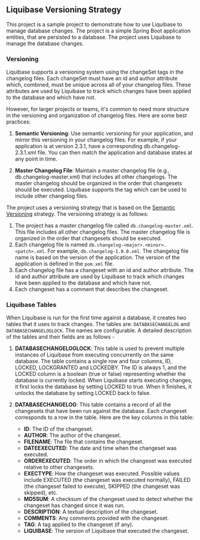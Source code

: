 ## Liquibase Versioning Strategy

This project is a sample project to demonstrate how to use Liquibase to manage database changes. The project is a simple Spring Boot application entities, that are persisted to a database. The project uses Liquibase to manage the database changes.

### Versioning

Liquibase supports a versioning system using the changeSet tags in the changelog files. Each changeSet must have an id and author attribute which, combined, must be unique across all of your changelog files. These attributes are used by Liquibase to track which changes have been applied to the database and which have not.

However, for larger projects or teams, it's common to need more structure in the versioning and organization of changelog files. Here are some best practices:

1. **Semantic Versioning**: Use semantic versioning for your application, and mirror this versioning in your changelog files. For example, if your application is at version 2.3.1, have a corresponding db.changelog-2.3.1.xml file. You can then match the application and database states at any point in time.

2. **Master Changelog File**: Maintain a master changelog file (e.g., db.changelog-master.xml) that includes all other changelogs. The master changelog should be organized in the order that changesets should be executed. Liquibase supports the <include> tag which can be used to include other changelog files.

The project uses a versioning strategy that is based on the [Semantic Versioning](https://semver.org/) strategy. The versioning strategy is as follows:

1. The project has a master changelog file called `db.changelog-master.xml`. This file includes all other changelog files. The master changelog file is organized in the order that changesets should be executed.
2. Each changelog file is named `db.changelog-<major>.<minor>.<patch>.xml`. For example, `db.changelog-1.0.0.xml`. The changelog file name is based on the version of the application. The version of the application is defined in the `pom.xml` file.
3. Each changelog file has a changeset with an id and author attribute. The id and author attribute are used by Liquibase to track which changes have been applied to the database and which have not.
4. Each changeset has a comment that describes the changeset.

### Liquibase Tables

When Liquibase is run for the first time against a database, it creates two tables that it uses to track changes. The tables are: `DATABASECHANGELOG` and `DATABASECHANGELOGLOCK`. The names are configurable. A detailed description of the tables and their fields are as follows - 

1. **DATABASECHANGELOGLOCK**: This table is used to prevent multiple instances of Liquibase from executing concurrently on the same database. The table contains a single row and four columns, ID, LOCKED, LOCKGRANTED and LOCKEDBY. The ID is always 1, and the LOCKED column is a boolean (true or false) representing whether the database is currently locked. When Liquibase starts executing changes, it first locks the database by setting LOCKED to true. When it finishes, it unlocks the database by setting LOCKED back to false.
2. **DATABASECHANGELOG**: This table contains a record of all the changesets that have been run against the database. Each changeset corresponds to a row in the table. Here are the key columns in this table:

   - **ID**: The ID of the changeset.
   - **AUTHOR**: The author of the changeset.
   - **FILENAME**: The file that contains the changeset.
   - **DATEEXECUTED**: The date and time when the changeset was executed.
   - **ORDEREXECUTED**: The order in which the changeset was executed relative to other changesets.
   - **EXECTYPE**: How the changeset was executed. Possible values include EXECUTED (the changeset was executed normally), FAILED (the changeset failed to execute), SKIPPED (the changeset was skipped), etc.
   - **MD5SUM**: A checksum of the changeset used to detect whether the changeset has changed since it was run.
   - **DESCRIPTION**: A textual description of the changeset.
   - **COMMENTS**: Any comments provided with the changeset.
   - **TAG**: A tag applied to the changeset (if any).
   - **LIQUIBASE**: The version of Liquibase that executed the changeset.